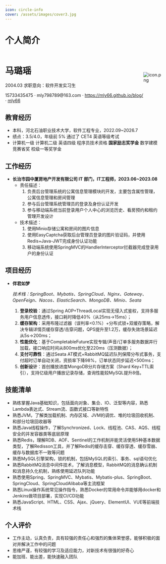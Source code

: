 ```yaml
---
icon: circle-info
cover: /assets/images/cover3.jpg
---
```


# 个人简介
<div style="display: flex; align-items: center;">
    <div style="flex: 1; text-align: left;">
        <h1>马璐瑶</h1>
        <p>2004.03 求职意向：软件开发实习生</p>
        <div>
            <span>
                15733435475
            </span>
            ·
            <span>
                mly798789@163.com
            </span>
            ·
            <span>
                <a href="#">https://mly66.github.io/blog/</a>
            </span>
            ·
            <span>
                <a href="https://github.com/mly66">mly66</a>
            </span>
        </div>
    </div>
    <div style="flex: 0;">
        <img src="https://free-img.mofashi.ltd/5/2025/03/17/67d7c20cd1292.png" alt="icon.png" title="icon.png" style="max-width: 150px; height: auto;">
    </div>
</div>

## 教育经历

- 本科，河北石油职业技术大学，软件工程专业，2022.09~2026.7
- 绩点：3.5/4.0，年级前 5%     通过了 CET4 英语等级考试
- 计算机一级 计算机二级 英语四级 程序员技术资格 **国家励志奖学金** 数学建模竞赛省奖 校级一等奖学金

## 工作经历

- **长治市园中厦房地产开发有限公司  IT 部门，IT工程师，2023.06~2023.08**
   - 责任描述：
     1. 负责后台管理系统的公寓信息管理模块的开发，主要包含属性管理，公寓信息管理和房间管理
     2. 参与后台管理系统管理员的登录及身份认证开发
     3. 参与移动端系统当前登录用户个人中心的浏览历史、看房预约和租约管理开发设计
   - 技术描述：
     1. 使用Minio存储公寓和房间的图片信息
     2. 使用EasyCaptcha获取后台管理员登录的图片验证码，并使用Redis+Java-JWT完成身份认证功能
     3. 移动端系统使用SpringMVC的HandlerInterceptor拦截器完成登录用户的身份认证

## 项目经历

- **伴君如梦**

  *技术栈：SpringBoot、Mybatis、SpringCloud、Nginx、Gateway、OpenFeign、Nacos、ElasticSearch、MongoDB、Minio、Seata*

  1. **登录校验**：通过Spring AOP+ThreadLocal实现无侵入式鉴权，支持多服务用户信息透传，接口耗时降低40%（从25ms→15ms）；
  2. **缓存架构**：采用布隆过滤器（误判率<0.1%）+分布式锁+双缓存策略，解决专辑详情页缓存穿透/击穿问题，QPS提升至1.2万，缓存失效场景延迟从5s→200ms；
  3. **性能优化**：基于CompletableFuture实现专辑/声音/订单多服务数据并行加载，接口响应时间从800ms优化至220ms（压测数据）；
  4. **支付可靠性**：通过Seata AT模式+RabbitMQ延迟队列保障分布式事务，支付超时订单自动关闭，资损率下降98%，订单状态同步延迟<500ms；
  5. **创新设计**：首创播放进度MongoDB分片存储方案（Shard Key+TTL索引），支持亿级用户播放记录存储，查询性能较MySQL提升8倍。

## 技能清单

- 熟练掌握Java基础知识，包括面向对象、集合、IO、泛型等内容，熟悉Lambda表达式、Stream流、函数式接口等新特性
- 熟悉JVM，了解类加载机制、内存区域、JVM的调优、堆的垃圾回收机制、和部分垃圾回收器等
- 熟悉Java线程操作，了解Synchronized、Lock、线程池、CAS、AQS、线程安全的并发容器类等底层原理
- 熟悉Redis，理解RDB、AOF、Sentinel的工作机制并能灵活使用5种基本数据类型，了解Redisson工具，并了解Redis的缓存击穿、缓存穿透、缓存雪崩、缓存与数据库不一致等问题
- 熟悉MySQL引擎架构，锁的机制，包括MySQL的索引、事务、sql语句优化
- 熟悉RabbitMQ消息中间件技术，了解消息模型，RabbitMQ的消息确认机制和消息持久化机制，熟练使用延迟队列功能
- 熟悉使用Spring、SpringMVC、Mybatis、Mybatis-plus、SpringBoot、SpringCloud、SpringCloudAlibaba等主流框架
- 熟悉Linux操作系统常见操作指令，熟悉Docker的常用命令并能够用docker和Jenkins做项目部署，实现CI/CD功能
- 熟悉JavaScript、HTML、CSS、Ajax、jQuery、ElementUI、VUE等前端技术栈



## **个人评价**

- 工作主动，认真负责，具有较强的责任心和强烈的集体荣誉感，能够积极的面对并解决工作中的问题
- 思维严谨，有较强的学习及适应能力，对新技术有很强的好奇心
- 能加班、能出差，能快速融入团队